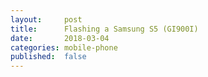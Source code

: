 ```yaml
---
layout:     post
title:      Flashing a Samsung S5 (GI900I)
date:       2018-03-04
categories: mobile-phone
published:  false
---
```

